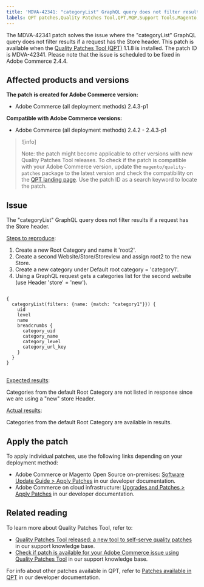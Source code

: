 ```yaml
---
title: 'MDVA-42341: "categoryList" GraphQL query does not filter results'
labels: QPT patches,Quality Patches Tool,QPT,MQP,Support Tools,Magento,Adobe Commerce,cloud infrastructure,on-premises,GraphQL,categoryList,filter,2.4.2,2.4.2-p1,2.4.2-p2,2.4.3,2.4.3-p1,QPT 1.1.8
---
```


The MDVA-42341 patch solves the issue where the "categoryList" GraphQL query does not filter results if a request has the Store header. This patch is available when the [Quality Patches Tool (QPT)](https://support.magento.com/hc/en-us/articles/360047139492) 1.1.8 is installed. The patch ID is MDVA-42341. Please note that the issue is scheduled to be fixed in Adobe Commerce 2.4.4.

## Affected products and versions

**The patch is created for Adobe Commerce version:**

* Adobe Commerce (all deployment methods) 2.4.3-p1

**Compatible with Adobe Commerce versions:**

* Adobe Commerce (all deployment methods) 2.4.2 - 2.4.3-p1

>![info]
>
>Note: the patch might become applicable to other versions with new Quality Patches Tool releases. To check if the patch is compatible with your Adobe Commerce version, update the `magento/quality-patches` package to the latest version and check the compatibility on the [QPT landing page](https://devdocs.magento.com/quality-patches/tool.html#patch-grid). Use the patch ID as a search keyword to locate the patch.

## Issue

The "categoryList" GraphQL query does not filter results if a request has the Store header.

<ins>Steps to reproduce</ins>:

1. Create a new Root Category and name it 'root2'.
1. Create a second Website/Store/Storeview and assign root2 to the new Store.
1. Create a new category under Default root category = 'category1'.
1. Using a GraphQL request gets a categories list for the second website (use Header 'store' = 'new').

<pre>
<code class="language-graphql">
{
  categoryList(filters: {name: {match: "category1"}}) {
    uid
    level
    name
    breadcrumbs {
      category_uid
      category_name
      category_level
      category_url_key
    }
  }
}
</code>
</pre>

<ins>Expected results</ins>:

Categories from the default Root Category are not listed in response since we are using a "new" store Header.

<ins>Actual results</ins>:

Categories from the default Root Category are available in results.

## Apply the patch

To apply individual patches, use the following links depending on your deployment method:

* Adobe Commerce or Magento Open Source on-premises: [Software Update Guide > Apply Patches](https://devdocs.magento.com/guides/v2.4/comp-mgr/patching/mqp.html) in our developer documentation.
* Adobe Commerce on cloud infrastructure: [Upgrades and Patches > Apply Patches](https://devdocs.magento.com/cloud/project/project-patch.html) in our developer documentation.

## Related reading

To learn more about Quality Patches Tool, refer to:

* [Quality Patches Tool released: a new tool to self-serve quality patches](https://support.magento.com/hc/en-us/articles/360047139492) in our support knowledge base.
* [Check if patch is available for your Adobe Commerce issue using Quality Patches Tool](https://support.magento.com/hc/en-us/articles/360047125252) in our support knowledge base.

For info about other patches available in QPT, refer to [Patches available in QPT](https://devdocs.magento.com/quality-patches/tool.html#patch-grid) in our developer documentation.
